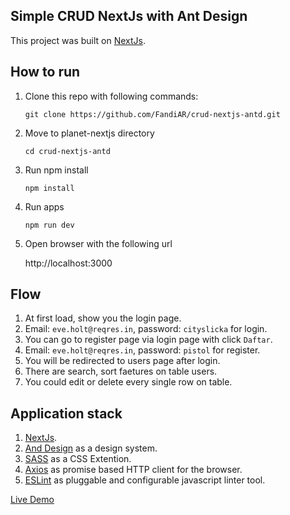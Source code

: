 ## Simple CRUD NextJs with Ant Design
This project was built on [NextJs](https://nextjs.org/).

## How to run
1. Clone this repo with following commands:

    ```
    git clone https://github.com/FandiAR/crud-nextjs-antd.git
    ```
2. Move to planet-nextjs directory

    ```
    cd crud-nextjs-antd
    ```
3. Run npm install 

    ```
    npm install
    ```
4. Run apps 

    ```
    npm run dev
    ```
5. Open browser with the following url 

    http://localhost:3000

## Flow

1. At first load, show you the login page.
2. Email: ``` eve.holt@reqres.in ```, password: ``` cityslicka ``` for login.
3. You can go to register page via login page with click ``` Daftar ```.
4. Email: ``` eve.holt@reqres.in ```, password: ``` pistol ``` for register.
5. You will be redirected to users page after login.
6. There are search, sort faetures on table users.
7. You could edit or delete every single row on table.

## Application stack

1. [NextJs](https://nextjs.org/).
2. [And Design](https://ant.design/) as a design system.
3. [SASS](https://sass-lang.com/) as a CSS Extention.
3. [Axios](https://www.npmjs.com/package/axios) as promise based HTTP client for the browser.
4. [ESLint](https://eslint.org/) as pluggable and configurable javascript linter tool.

[Live Demo](https://crud-nextjs-antd.vercel.app/)